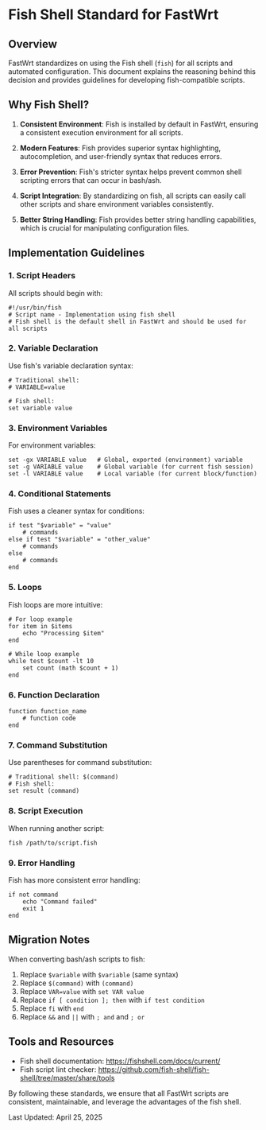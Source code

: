 # Fish Shell Standard for FastWrt

## Overview

FastWrt standardizes on using the Fish shell (`fish`) for all scripts and automated configuration. This document explains the reasoning behind this decision and provides guidelines for developing fish-compatible scripts.

## Why Fish Shell?

1. **Consistent Environment**: Fish is installed by default in FastWrt, ensuring a consistent execution environment for all scripts.

2. **Modern Features**: Fish provides superior syntax highlighting, autocompletion, and user-friendly syntax that reduces errors.

3. **Error Prevention**: Fish's stricter syntax helps prevent common shell scripting errors that can occur in bash/ash.

4. **Script Integration**: By standardizing on fish, all scripts can easily call other scripts and share environment variables consistently.

5. **Better String Handling**: Fish provides better string handling capabilities, which is crucial for manipulating configuration files.

## Implementation Guidelines

### 1. Script Headers

All scripts should begin with:

```fish
#!/usr/bin/fish
# Script name - Implementation using fish shell
# Fish shell is the default shell in FastWrt and should be used for all scripts
```

### 2. Variable Declaration

Use fish's variable declaration syntax:

```fish
# Traditional shell:
# VARIABLE=value

# Fish shell:
set variable value
```

### 3. Environment Variables

For environment variables:

```fish
set -gx VARIABLE value   # Global, exported (environment) variable
set -g VARIABLE value    # Global variable (for current fish session)
set -l VARIABLE value    # Local variable (for current block/function)
```

### 4. Conditional Statements

Fish uses a cleaner syntax for conditions:

```fish
if test "$variable" = "value"
    # commands
else if test "$variable" = "other_value"
    # commands
else
    # commands
end
```

### 5. Loops

Fish loops are more intuitive:

```fish
# For loop example
for item in $items
    echo "Processing $item"
end

# While loop example
while test $count -lt 10
    set count (math $count + 1)
end
```

### 6. Function Declaration

```fish
function function_name
    # function code
end
```

### 7. Command Substitution

Use parentheses for command substitution:

```fish
# Traditional shell: $(command)
# Fish shell:
set result (command)
```

### 8. Script Execution

When running another script:

```fish
fish /path/to/script.fish
```

### 9. Error Handling

Fish has more consistent error handling:

```fish
if not command
    echo "Command failed"
    exit 1
end
```

## Migration Notes

When converting bash/ash scripts to fish:

1. Replace `$variable` with `$variable` (same syntax)
2. Replace `$(command)` with `(command)`
3. Replace `VAR=value` with `set VAR value`
4. Replace `if [ condition ]; then` with `if test condition`
5. Replace `fi` with `end`
6. Replace `&&` and `||` with `; and` and `; or`

## Tools and Resources

- Fish shell documentation: https://fishshell.com/docs/current/
- Fish script lint checker: https://github.com/fish-shell/fish-shell/tree/master/share/tools

By following these standards, we ensure that all FastWrt scripts are consistent, maintainable, and leverage the advantages of the fish shell.

Last Updated: April 25, 2025
